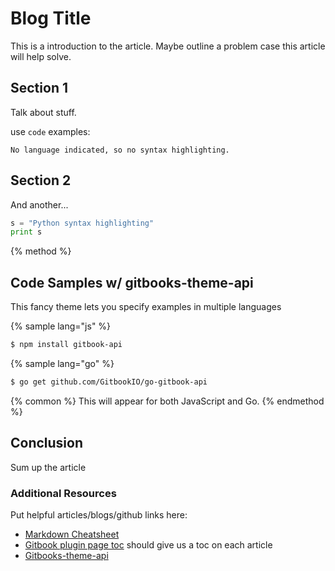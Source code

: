 # Blog Title
This is a introduction to the article. Maybe outline a problem case this article will help solve.

## Section 1
Talk about stuff.

use `code` examples:
```
No language indicated, so no syntax highlighting.
```

## Section 2
And another...
```python
s = "Python syntax highlighting"
print s
```

{% method %}
## Code Samples w/ gitbooks-theme-api

This fancy theme lets you specify examples in multiple languages

{% sample lang="js" %}
```bash
$ npm install gitbook-api
```

{% sample lang="go" %}
```bash
$ go get github.com/GitbookIO/go-gitbook-api
```

{% common %}
This will appear for both JavaScript and Go.
{% endmethod %}


## Conclusion
Sum up the article

### Additional Resources
Put helpful articles/blogs/github links here:
* [Markdown Cheatsheet](https://github.com/adam-p/markdown-here/wiki/Markdown-Cheatsheet)
* [Gitbook plugin page toc](https://www.npmjs.com/package/gitbook-plugin-page-toc) should give us a toc on each article
* [Gitbooks-theme-api](https://github.com/GitbookIO/theme-api)
